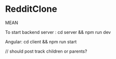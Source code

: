 # RedditClone
MEAN

To start backend server : cd server && npm run dev

Angular: cd client && npm run start

// should post track children or parents?
